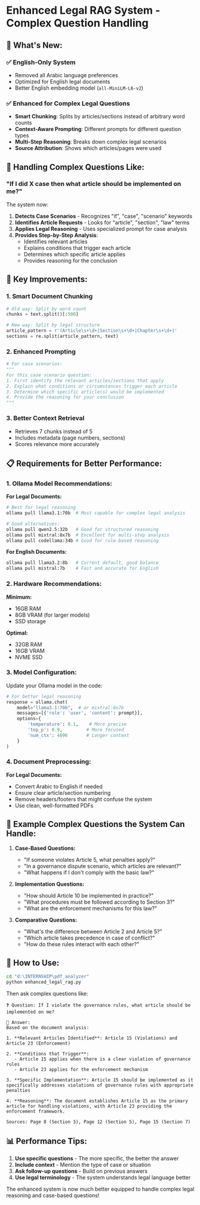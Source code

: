 # Enhanced Legal RAG System - Complex Question Handling

## 🚀 **What's New:**

### ✅ **English-Only System**
- Removed all Arabic language preferences
- Optimized for English legal documents
- Better English embedding model (`all-MiniLM-L6-v2`)

### ✅ **Enhanced for Complex Legal Questions**
- **Smart Chunking**: Splits by articles/sections instead of arbitrary word counts
- **Context-Aware Prompting**: Different prompts for different question types
- **Multi-Step Reasoning**: Breaks down complex legal scenarios
- **Source Attribution**: Shows which articles/pages were used

## 🎯 **Handling Complex Questions Like:**

### **"If I did X case then what article should be implemented on me?"**

The system now:
1. **Detects Case Scenarios** - Recognizes "if", "case", "scenario" keywords
2. **Identifies Article Requests** - Looks for "article", "section", "law" terms
3. **Applies Legal Reasoning** - Uses specialized prompt for case analysis
4. **Provides Step-by-Step Analysis**:
   - Identifies relevant articles
   - Explains conditions that trigger each article
   - Determines which specific article applies
   - Provides reasoning for the conclusion

## 🔧 **Key Improvements:**

### **1. Smart Document Chunking**
```python
# Old way: Split by word count
chunks = text.split()[:500]

# New way: Split by legal structure
article_pattern = r'(Article\s+\d+|Section\s+\d+|Chapter\s+\d+)'
sections = re.split(article_pattern, text)
```

### **2. Enhanced Prompting**
```python
# For case scenarios:
"""
For this case scenario question:
1. First identify the relevant articles/sections that apply
2. Explain what conditions or circumstances trigger each article
3. Determine which specific article(s) would be implemented
4. Provide the reasoning for your conclusion
"""
```

### **3. Better Context Retrieval**
- Retrieves 7 chunks instead of 5
- Includes metadata (page numbers, sections)
- Scores relevance more accurately

## 📋 **Requirements for Better Performance:**

### **1. Ollama Model Recommendations:**

**For Legal Documents:**
```bash
# Best for legal reasoning
ollama pull llama3.1:70b  # Most capable for complex legal analysis

# Good alternatives:
ollama pull qwen2.5:32b   # Good for structured reasoning
ollama pull mixtral:8x7b  # Excellent for multi-step analysis
ollama pull codellama:34b # Good for rule-based reasoning
```

**For English Documents:**
```bash
ollama pull llama3.2:8b   # Current default, good balance
ollama pull mistral:7b    # Fast and accurate for English
```

### **2. Hardware Recommendations:**

**Minimum:**
- 16GB RAM
- 8GB VRAM (for larger models)
- SSD storage

**Optimal:**
- 32GB RAM
- 16GB VRAM
- NVME SSD

### **3. Model Configuration:**

Update your Ollama model in the code:
```python
# For better legal reasoning
response = ollama.chat(
    model="llama3.1:70b",  # or mixtral:8x7b
    messages=[{'role': 'user', 'content': prompt}],
    options={
        'temperature': 0.1,    # More precise
        'top_p': 0.9,         # More focused
        'num_ctx': 4096       # Longer context
    }
)
```

### **4. Document Preprocessing:**

**For Legal Documents:**
- Convert Arabic to English if needed
- Ensure clear article/section numbering
- Remove headers/footers that might confuse the system
- Use clean, well-formatted PDFs

## 🎯 **Example Complex Questions the System Can Handle:**

1. **Case-Based Questions:**
   - "If someone violates Article 5, what penalties apply?"
   - "In a governance dispute scenario, which articles are relevant?"
   - "What happens if I don't comply with the basic law?"

2. **Implementation Questions:**
   - "How should Article 10 be implemented in practice?"
   - "What procedures must be followed according to Section 3?"
   - "What are the enforcement mechanisms for this law?"

3. **Comparative Questions:**
   - "What's the difference between Article 2 and Article 5?"
   - "Which article takes precedence in case of conflict?"
   - "How do these rules interact with each other?"

## 🚀 **How to Use:**

```bash
cd "d:\INTERNSHIP\pdf_analyzer"
python enhanced_legal_rag.py
```

Then ask complex questions like:
```
❓ Question: If I violate the governance rules, what article should be implemented on me?

📝 Answer:
Based on the document analysis:

1. **Relevant Articles Identified**: Article 15 (Violations) and Article 23 (Enforcement)

2. **Conditions that Trigger**: 
   - Article 15 applies when there is a clear violation of governance rules
   - Article 23 applies for the enforcement mechanism

3. **Specific Implementation**: Article 15 should be implemented as it specifically addresses violations of governance rules with appropriate penalties

4. **Reasoning**: The document establishes Article 15 as the primary article for handling violations, with Article 23 providing the enforcement framework.

Sources: Page 8 (Section 3), Page 12 (Section 5), Page 15 (Section 7)
```

## 📊 **Performance Tips:**

1. **Use specific questions** - The more specific, the better the answer
2. **Include context** - Mention the type of case or situation
3. **Ask follow-up questions** - Build on previous answers
4. **Use legal terminology** - The system understands legal language better

The enhanced system is now much better equipped to handle complex legal reasoning and case-based questions!
